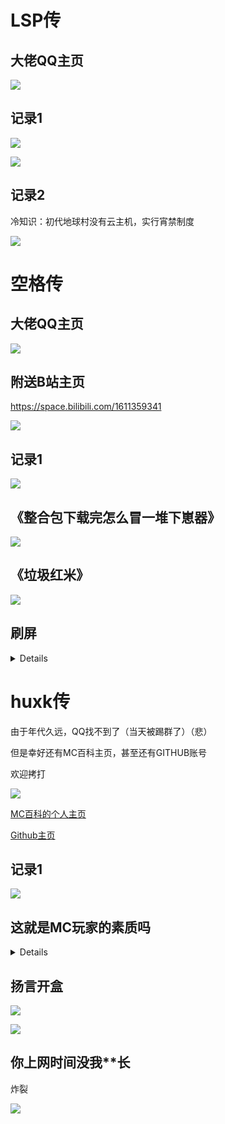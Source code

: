 # LSP传

## 大佬QQ主页

![](/others/三人传/Lsp.jpg)

## 记录1

![](/others/三人传/Lsp.1.jpeg)

![](/others/三人传/Lsp.2.jpeg)

## 记录2

冷知识：初代地球村没有云主机，实行宵禁制度

![](/others/三人传/Lsp.3.jpeg)

# 空格传

## 大佬QQ主页

![](/others/三人传/SPACE.jpg)

## 附送B站主页

https://space.bilibili.com/1611359341

![](/others/三人传/SPACE_Owo.png)

## 记录1

![](/others/三人传/SPACE1.jpeg)

## 《整合包下载完怎么冒一堆下崽器》

![](/others/三人传/SPACE2.jpeg)

## 《垃圾红米》

![](/others/三人传/红米垃圾.jpeg)

## 刷屏

<details>

![](/others/三人传/SPACE.刷屏1.jpeg)

![](/others/三人传/SPACE.刷屏2.jpeg)

![](/others/三人传/SPACE.刷屏3.jpeg)


</details>

# huxk传

由于年代久远，QQ找不到了（当天被踢群了）（悲）

但是幸好还有MC百科主页，甚至还有GITHUB账号

欢迎拷打

![](/others/三人传/huxk主页.png)

[MC百科的个人主页](https://www.mcmod.cn/author/30767.html)

[Github主页](https://github.com/WhitePhosphor)

## 记录1

![](/others/三人传/三人1.png)

## 这就是MC玩家的素质吗

<details>

![](/others/三人传/低素质哥.png)

![](/others/三人传/低素质哥2.png)

</details>

## 扬言开盒

![](/others/三人传/开盒.png)

![](/others/三人传/《警察都不管》.png)

## 你上网时间没我**长

炸裂

![](/others/三人传/炸裂言论.png)